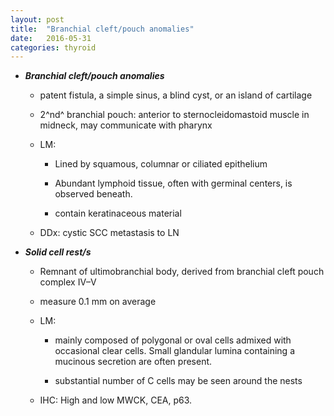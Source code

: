 ```yaml
---
layout: post
title:  "Branchial cleft/pouch anomalies"
date:   2016-05-31 
categories: thyroid
---
```

-   ***Branchial cleft/pouch anomalies***

    -   patent fistula, a simple sinus, a blind cyst, or an island of
        cartilage

    -   2^nd^ branchial pouch: anterior to sternocleidomastoid muscle in
        midneck, may communicate with pharynx

    -   LM:

        -   Lined by squamous, columnar or ciliated epithelium

        -   Abundant lymphoid tissue, often with germinal centers, is
            observed beneath.

        -   contain keratinaceous material

    -   DDx: cystic SCC metastasis to LN

-   ***Solid cell rest/s***

    -   Remnant of ultimobranchial body, derived from branchial cleft
        pouch complex IV–V

    -   measure 0.1 mm on average

    -   LM:

        -   mainly composed of polygonal or oval cells admixed with
            occasional clear cells. Small glandular lumina containing a
            mucinous secretion are often present.

        -   substantial number of C cells may be seen around the nests

    -   IHC: High and low MWCK, CEA, p63.